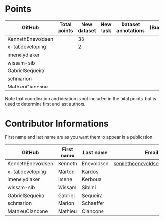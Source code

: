 # Points

| GitHub            | Total points | New dataset | New task | Dataset annotations | (Bug)fixes | Running Models | Review PR |  Paper Writing | Ideation | Coordination |
| ----------------- | ------------ | ----------- | -------- | ------------------- | ---------- | -------------- |  -------- | -------------- | -------- | ------------- |
| KennethEnevoldsen |              |   38        |          |                     |            |                |           |                |          |               |
| x-tabdeveloping   |              |    2        |          |                     |            |                |           |                |          |               |
| imenelydiaker     |              |             |          |                     |            |                |           |                |          |               |
| wissam-sib        |              |             |          |                     |            |                |           |                |          |               |
| GabrielSequeira   |              |             |          |                     |            |                |           |                |          |               |
| schmarion         |              |             |          |                     |            |                |           |                |          |               |
| MathieuCiancone   |              |             |          |                     |            |                |           |                |          |               |

Note that coordination and ideation is not included in the total points, but is used to determine first and last authors. 

# Contributor Informations

First name and last name are as you want them to appear in a publication.

| GitHub            | First name | Last name  | Email                        | User on openreview   |
| ----------------- | ---------- | ---------- | ---------------------------- | -------------------- |
| KennethEnevoldsen | Kenneth    | Enevoldsen | kennethcenevoldsen@gmail.com | ~Kenneth_Enevoldsen1 |
| x-tabdeveloping   | Márton     | Kardos     |                              | ~Márton_Kardos1      |
| imenelydiaker     | Imene      | Kerboua    |                              |                      |
| wissam-sib        | Wissam     | Siblini    |                              |                      |
| GabrielSequeira   | Gabriel    | Sequeira   |                              |                      |
| schmarion         | Marion     | Schaeffer  |                              |  ~Marion_Schaeffer1 |
| MathieuCiancone   | Mathieu    | Ciancone   |                              |                      |

